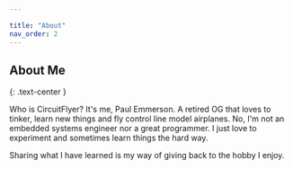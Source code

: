 ```yaml
---

title: "About"
nav_order: 2
---
```


## About Me
{: .text-center }

Who is CircuitFlyer?  It's me, Paul Emmerson.  A retired OG that loves to tinker, learn new things and fly control line model airplanes.  No, I'm not an embedded systems engineer nor a great programmer.  I just love to experiment and sometimes learn things the hard way.<br>

Sharing what I have learned is my way of giving back to the hobby I enjoy.
